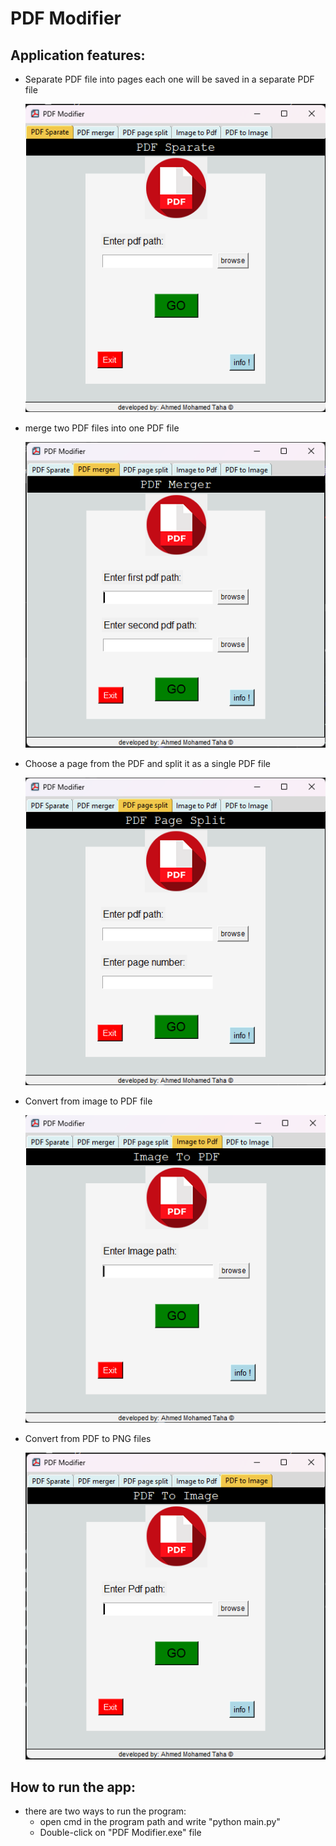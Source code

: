 # PDF Modifier
## Application features:

* Separate PDF file into pages each one will be saved in a separate PDF file
  
    ![](https://github.com/ahmed-taha1/Pdf-Modifer/blob/main/screenshots/pdfSparate.png)
  
* merge two PDF files into one PDF file

    ![](https://github.com/ahmed-taha1/Pdf-Modifer/blob/main/screenshots/pdfMerger.png)
  
* Choose a page from the PDF and split it as a single PDF file
  
    ![](https://github.com/ahmed-taha1/Pdf-Modifer/blob/main/screenshots/pdfPageSplit.png)

* Convert from image to PDF file
  
    ![](https://github.com/ahmed-taha1/Pdf-Modifer/blob/main/screenshots/imageToPdf.png)
    
* Convert from PDF to PNG files
  
    ![](https://github.com/ahmed-taha1/Pdf-Modifer/blob/main/screenshots/pdfToImage.png)
  

## How to run the app:
* there are two ways to run the program:
  * open cmd in the program path and write "python main.py"
  * Double-click on "PDF Modifier.exe" file
